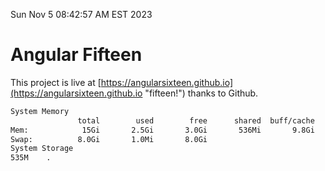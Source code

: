 Sun Nov  5 08:42:57 AM EST 2023

# Angular Fifteen


This project is live at [https://angularsixteen.github.io](https://angularsixteen.github.io "fifteen!") thanks to Github.

```bash
System Memory
               total        used        free      shared  buff/cache   available
Mem:            15Gi       2.5Gi       3.0Gi       536Mi       9.8Gi        11Gi
Swap:          8.0Gi       1.0Mi       8.0Gi
System Storage
535M	.
```
